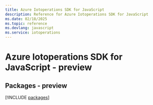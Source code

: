 ```yaml
---
title: Azure Iotoperations SDK for JavaScript
description: Reference for Azure Iotoperations SDK for JavaScript
ms.date: 02/18/2025
ms.topic: reference
ms.devlang: javascript
ms.service: iotoperations
---
```

# Azure Iotoperations SDK for JavaScript - preview
## Packages - preview
[!INCLUDE [packages](iotoperations-index.md)]